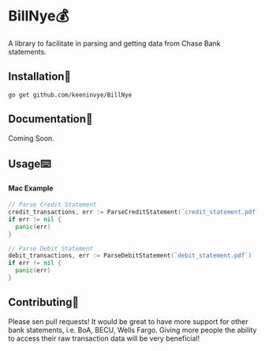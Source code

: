 # BillNye💰

A library to facilitate in parsing and getting data from Chase Bank statements.

## Installation💽
`go get github.com/keeninvye/BillNye`

## Documentation📜
Coming Soon.

## Usage⌨️
#### Mac Example

```go
// Parse Credit Statement
credit_transactions, err := ParseCreditStatement(`credit_statement.pdf`)
if err != nil {
  panic(err)
}

// Parse Debit Statement
debit_transactions, err := ParseDebitStatement(`debit_statement.pdf`)
if err != nil {
  panic(err)
}
```

## Contributing🍄

Please sen pull requests! It would be great to have more support for other bank statements, i.e. BoA, BECU, Wells Fargo.  Giving more people the ability to access their raw transaction data will be very beneficial!
